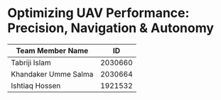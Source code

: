 # Optimizing UAV Performance: Precision, Navigation & Autonomy

| Team Member Name     | ID      |
|----------------------|---------|
| Tabriji Islam        | 2030660 |
| Khandaker Umme Salma | 2030664 |
| Ishtiaq Hossen       | 1921532 |
 
